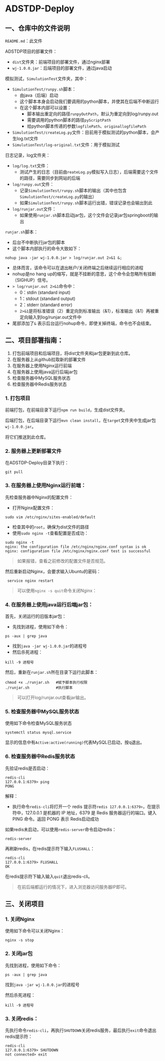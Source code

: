 # ADSTDP-Deploy

## 一、仓库中的文件说明

`README.md`：此文件

ADSTDP项目的部署文件：
- `dist`文件夹：前端项目的部署文件，通过nginx部署
- `wj-1.0.0.jar`：后端项目的部署文件，通过java启动

模拟测试，`SimulutionTest`文件夹，其中：
- `SimulutionTest/runpy.sh`脚本： 
  - 由java（后端）启动
  - 这个脚本本身会启动我们要调用的python脚本，并使其在后端不中断运行
  - 在这个脚本内部可以设置：
    - 脚本输出重定向的路径`runpyOutPath`，默认为重定向到log/runpy.out
    - 需要调用的python脚本的路径`pyScriptPath`
    - 给python脚本传递的参数`logfilePath`、`originallogfilePath`
- `SimulutionTest/createLog.py`文件：目前用于模拟测试的python脚本，会产生log.txt文件
- `SimulutionTest/log-original.txt`文件：用于模拟测试

日志记录，log文件夹：
- `log/log.txt`文件：
  - 测试产生的日志（目前由`reateLog.py`模拟写入日志），后端需要这个文件的路径，需要同步到网站的后端
- `log/runpy.out`文件：
  - 记录`SimulutionTest/runpy.sh`脚本的输出（其中也包含`SimulutionTest/createLog.py`的输出）
  - 如果`SimulutionTest/runpy.sh`脚本运行出错，错误记录也会输出到此
- `log/runjar.out`文件：
  - 如果使用`runjar.sh`脚本启动jar包，这个文件会记录jar包springboot的输出

`runjar.sh`脚本：
- 后台不中断执行jar包的脚本
- 这个脚本内部执行的命令大致如下：
```Shell
nohup java -jar wj-1.0.0.jar > log/runjar.out 2>&1 &;
```
- 总体而言，该命令可以在退出帐户/关闭终端之后继续运行相应的进程
- nohup是no hang up的缩写，就是不挂断的意思，这个命令会忽略所有挂断（SIGHUP）信号。
- `> log/runjar.out 2>&1`命令中：
  - 0：stdin (standard input)
  - 1：stdout (standard output)
  - 2：stderr (standard error)
  - `2>&1`是将标准错误（2）重定向到标准输出（&1），标准输出（&1）再被重定向输入到log/runjar.out文件中
- 尾部添加了`&` 表示后台运行nohup命令，即使关掉终端，命令也不会结束。


## 二、项目部署指南：

1. 打包前端项目和后端项目，将dist文件夹和jar包更新到此仓库。
2. 在服务器上从github拉取新的部署文件
3. 在服务器上使用Nginx运行前端
4. 在服务器上使用java运行后端jar包
5. 检查服务器中MySQL服务状态
6. 检查服务器中Redis服务状态

### 1. 打包项目

前端打包，在前端目录下运行`npm run build`，生成dist文件夹。

后端打包，在后端目录下运行`mvn clean install`，在`target`文件夹中生成jar包`wj-1.0.0.jar`。

将它们推送到此仓库。

### 2. 服务器上更新部署文件

在ADSTDP-Deploy目录下执行：
```Shell
git pull
```

### 3. 在服务器上使用Nginx运行前端：

先检查服务器中Nginx的配置文件：
- 打开Nginx配置文件：
```Shell
sudo vim /etc/nginx/sites-enabled/default
```
- 检查其中的`root`，确保为dist文件的路径
- 使用`sudo nginx -t`查看配置是否成功：
```Shell
sudo nginx -t
nginx: the configuration file /etc/nginx/nginx.conf syntax is ok
nginx: configuration file /etc/nginx/nginx.conf test is successful
```

> 如果报错，查看之前修改的配置文件是否规范。

然后重新启动Nginx，会要求输入Ubuntu的密码：

```Shell
 service nginx restart 
```

> 可以使用`nginx -s quit`命令关闭Nginx：


### 4. 在服务器上使用java运行后端jar包：

首先，关闭运行的旧版本jar包：
- 先找到进程，使用如下命令：
```Shell
ps -aux | grep java
```
- 找到`java -jar wj-1.0.0.jar`的进程号
- 然后杀死进程：
```Shell
kill -9 进程号
```

然后，重新在`runjar.sh`所在目录下运行此脚本：

```Shell
chmod +x ./runjar.sh   #赋予脚本执行权限
./runjar.sh            #执行脚本
```

> 可以打开log/runjar.out查看jar输出。

### 5. 检查服务器中MySQL服务状态

使用如下命令检查MySQL服务状态
```Shell
systemctl status mysql.service
```

显示的信息中有`Active:active(running)`代表MySQL已启动，按q退出。

### 6. 检查服务器中Redis服务状态

先验证redis是否启动：
```Shell
redis-cli
127.0.0.1:6379> ping
PONG
```

解释：
- 执行命令`redis-cli`将打开一个 redis 提示符`redis 127.0.0.1:6379>`，在提示符中，127.0.0.1 是机器的 IP 地址，6379 是 Redis 服务器运行的端口。键入PING 命令。返回 PONG 表示 Redis启动成功



如果redis未启动，可以使用`redis-server`命令启动redis：
```Shell
redis-server
```

再刷新redis，在redis提示符下输入`FLUSHALL`：
```Shell
redis-cli
127.0.0.1:6379> FLUSHALL
OK
```

在redis提示符下输入输入`quit`退出redis-cli。

> 在前后端都运行的情况下，进入浏览器访问服务器IP即可。

## 三、关闭项目

### 1. 关闭Nginx
使用如下命令可以关闭Nginx：

```Shell
nginx -s stop
```

### 2. 关闭jar包

先找到进程，使用如下命令：
```Shell
ps -aux | grep java
```

找到`java -jar wj-1.0.0.jar`的进程号

然后杀死进程：
```Shell
kill -9 进程号
```

### 3. 关闭redis：

先执行命令`redis-cli`，再执行`SHUTDOWN`关闭redis服务，最后执行`exit`命令退出redis提示符：

```Shell
redis-cli
127.0.0.1:6379> SHUTDOWN
not connected> exit
```